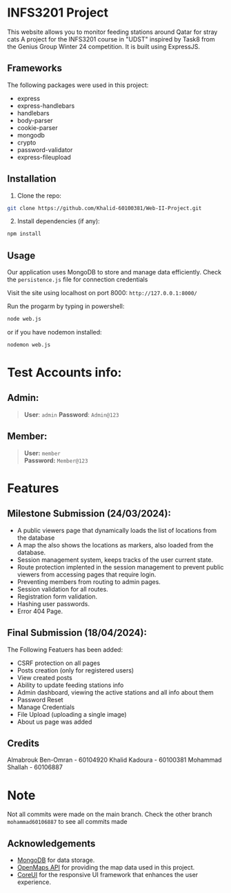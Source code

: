 # INFS3201 Project
This website allows you to monitor feeding stations around Qatar for stray cats
A project for the INFS3201 course in "UDST" inspired by Task8 from the Genius Group Winter 24 competition.
It is built using ExpressJS.

## Frameworks
The following packages were used in this project:
- express
- express-handlebars
- handlebars
- body-parser
- cookie-parser
- mongodb
- crypto
- password-validator
- express-fileupload

## Installation
1. Clone the repo:
```bash
git clone https://github.com/Khalid-60100381/Web-II-Project.git
```

2. Install dependencies (if any):
```bash
npm install
```

## Usage
Our application uses MongoDB to store and manage data efficiently. Check the ```persistence.js``` file for connection credentials

Visit the site using localhost on port 8000:
```http://127.0.0.1:8000/```

Run the progarm by typing in powershell:
```bash
node web.js
```

or if you have nodemon installed:
```bash
nodemon web.js
```

# Test Accounts info:
## Admin:
> **User**: `admin`
> **Password**: `Admin@123` 

## Member:
> **User:** `member`  
> **Password:** `Member@123`

# Features
## Milestone Submission (24/03/2024):
- A public viewers page that dynamically loads the list of locations from the database
- A map the also shows the locations as markers, also loaded from the database.
- Session management system, keeps tracks of the user current state.
- Route protection implented in the session management to prevent public viewers from accessing pages that require login.
- Preventing members from routing to admin pages.
- Session validation for all routes.
- Registration form validation.
- Hashing user passwords.
- Error 404 Page.

## Final Submission (18/04/2024):
The Following Featuers has been added:
- CSRF protection on all pages
- Posts creation (only for registered users)
- View created posts
- Ability to update feeding stations info
- Admin dashboard, viewing the active stations and all info about them
- Password Reset
- Manage Credentials
- File Upload (uploading a single image)
- About us page was added

## Credits
Almabrouk Ben-Omran - 60104920
Khalid Kadoura - 60100381
Mohammad Shallah - 60106887

# Note
Not all commits were made on the main branch. Check the other branch ```mohammad60106887``` to see all commits made

## Acknowledgements
- [MongoDB](https://www.mongodb.com/) for data storage.
- [OpenMaps API](https://www.openmaps.com/) for providing the map data used in this project.
- [CoreUI](https://coreui.io/) for the responsive UI framework that enhances the user experience.